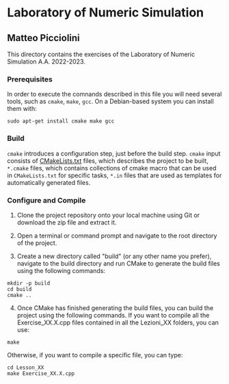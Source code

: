 # Laboratory of Numeric Simulation
## Matteo Picciolini
This directory contains the exercises of the Laboratory of Numeric Simulation A.A. 2022-2023.


### Prerequisites
In order to execute the comnands described in this file you will need several tools, such as `cmake`, `make`, `gcc`. On a Debian-based system you can install them with:

```
sudo apt-get install cmake make gcc
```



### Build
`cmake` introduces a configuration step, just before the build step. `cmake` input consists of [CMakeLists.txt](CMakeLists.txt) files, which describes the project to be built, `*.cmake` files, which contains collections of cmake macro that can be used in `CMakeLists.txt` for specific tasks, `*.in` files that are used as templates for automatically generated files.


### Configure and Compile ###
1. Clone the project repository onto your local machine using Git or download the zip file and extract it.

2. Open a terminal or command prompt and navigate to the root directory of the project.

3. Create a new directory called "build" (or any other name you prefer), navigate to the build directory and run CMake to generate the build files using the following commands:
```
mkdir -p build
cd build
cmake .. 
```
4. Once CMake has finished generating the build files, you can build the project using the following commands.
If you want to compile all the Exercise_XX.X.cpp files contained in all the Lezioni_XX folders, you can use:
```
make
```
Otherwise, if you want to compile a specific file, you can type:
```
cd Lesson_XX
make Exercise_XX.X.cpp
```